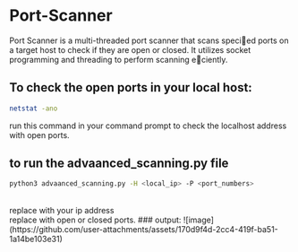 # Port-Scanner
Port Scanner is a multi-threaded port scanner that scans specied ports on a target host to check if they are open or closed. It utilizes socket programming and threading to perform scanning eciently.

## To check the open ports in your local host:
  ```bash
  netstat -ano
  ```
run this command in your command prompt to check the localhost address with open ports.
## to run the advaanced_scanning.py file
```bash
python3 advaanced_scanning.py -H <local_ip> -P <port_numbers>
```
<br>
replace <local_ip> with your ip address
<br>
replace <port_numbers> with open or closed ports.
### output:
![image](https://github.com/user-attachments/assets/170d9f4d-2cc4-419f-ba51-1a14be103e31)
